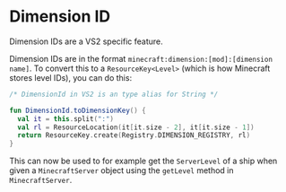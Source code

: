 # Dimension ID
Dimension IDs are a VS2 specific feature.

Dimension IDs are in the format `minecraft:dimension:[mod]:[dimension name]`.
To convert this to a `ResourceKey<Level>` (which is how Minecraft stores level IDs), you can do this:
```kotlin
/* DimensionId in VS2 is an type alias for String */

fun DimensionId.toDimensionKey() {
  val it = this.split(":")
  val rl = ResourceLocation(it[it.size - 2], it[it.size - 1])
  return ResourceKey.create(Registry.DIMENSION_REGISTRY, rl)
}
```
This can now be used to for example get the `ServerLevel` of a ship when given a `MinecraftServer` object using the `getLevel` method in `MinecraftServer`.
